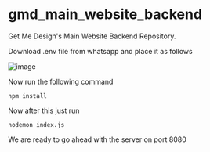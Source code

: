 # gmd_main_website_backend
Get Me Design's Main Website Backend Repository.


Download .env file from whatsapp and place it as follows

![image](https://user-images.githubusercontent.com/111060104/210638986-0f716181-d33c-4d1a-afda-8a60637d3661.png)


Now run the following command

```
npm install
```

Now after this just run

```
nodemon index.js
```

We are ready to go ahead with the server on port 8080
